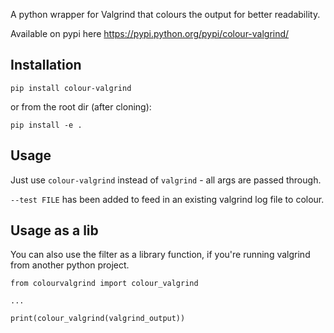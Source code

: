 A python wrapper for Valgrind that colours the output for better readability.

Available on pypi here https://pypi.python.org/pypi/colour-valgrind/

Installation
------------

```
pip install colour-valgrind
```

or from the root dir (after cloning):
```
pip install -e .
```

Usage
-----

Just use `colour-valgrind` instead of `valgrind` - all args are passed through.

`--test FILE` has been added to feed in an existing valgrind log file to colour.

Usage as a lib
--------------

You can also use the filter as a library function, if you're running valgrind
from another python project.

```
from colourvalgrind import colour_valgrind

...

print(colour_valgrind(valgrind_output))
```

